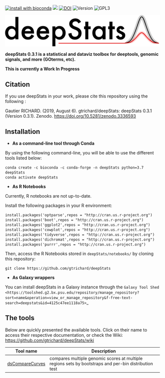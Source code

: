[![install with bioconda](https://img.shields.io/badge/install%20with-bioconda-brightgreen.svg?style=flat)](http://bioconda.github.io/recipes/deepstats/README.html) ![](https://img.shields.io/badge/lifecycle-experimental-orange.svg) [![DOI](https://zenodo.org/badge/189997890.svg)](https://zenodo.org/badge/latestdoi/189997890) ![Version](https://anaconda.org/bioconda/deepstats/badges/version.svg) ![GPL3](
https://anaconda.org/bioconda/deepstats/badges/license.svg)

<img src="https://github.com/gtrichard/deepStats/blob/master/docs/images/deepStats_logo.png?raw=true" width="720px" class="center">

**deepStats 0.3.1 is a statistical and dataviz toolbox for deeptools, genomic signals, and more (GOterms, etc).**

**This is currently a Work In Progress**

## Citation

If you use deepStats in your work, please cite this repository using the following :

Gautier RICHARD. (2019, August 6). gtrichard/deepStats: deepStats 0.3.1 (Version 0.3.1). Zenodo. https://doi.org/10.5281/zenodo.3336593

## Installation

- **As a command-line tool through Conda**

By using the following command-line, you will be able to use the different tools listed below:
```
conda create -c bioconda -c conda-forge -n deepStats python=3.7 deepStats
conda activate deepStats
```

- **As R Notebooks**

Currently, R notebooks are not up-to-date.

Install the following packages in your R environment:
```
install.packages('optparse',repos = "http://cran.us.r-project.org")
install.packages('boot',repos = "http://cran.us.r-project.org")
install.packages('ggplot2',repos = "http://cran.us.r-project.org")
install.packages('cowplot',repos = "http://cran.us.r-project.org")
install.packages('tidyverse',repos = "http://cran.us.r-project.org")
install.packages('dichromat',repos = "http://cran.us.r-project.org")
install.packages('purrr',repos = "http://cran.us.r-project.org")
```

Then, access the R Notebooks stored in `deepStats/notebooks/` by cloning this repository:
```
git clone https://github.com/gtrichard/deepStats
```

- **As Galaxy wrappers**

You can install deepStats in a Galaxy instance through the `Galaxy Tool Shed <https://toolshed.g2.bx.psu.edu/repository/manage_repository?sort=name&operation=view_or_manage_repository&f-free-text-search=deepstats&id=4125c47ee1118a75>`_

## The tools

Below are quickly presented the available tools. Click on their name to access their respective documentation, or check the Wiki:
https://github.com/gtrichard/deepStats/wiki

| Tool name         | Description                                          |
| ----------------- | ---------------------------------------------------- |
| [dsCompareCurves] | compares multiple genomic scores at multiple regions sets by bootstraps and per-bin distribution test |

[dsCompareCurves]: https://github.com/gtrichard/deepStats/wiki/dsCompareCurves
